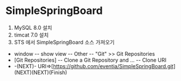 # SimpleSpringBoard

1. MySQL 8.0 설치
2. timcat 7.0 설치
3. STS 에서 SimpleSpringBoard 소스 가져오기

* window -- show view -- Other -- "Git" >> Git Repositories
* [Git Repositories] -- Clone a Git Repository and ... -- Clone URI 
* -(NEXT)- URI=>[https://github.com/eventia/SimpleSpringBoard.git] (NEXT)(NEXT)(Finish)

